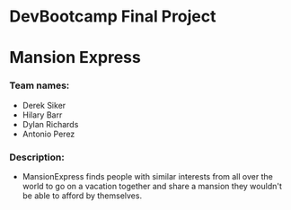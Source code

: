 # DevBootcamp Final Project

**Mansion Express**
===============

### Team names:

- Derek Siker
- Hilary Barr
- Dylan Richards
- Antonio Perez


### Description:

- MansionExpress finds people with similar interests from all over the world to go on a vacation together and share a mansion they wouldn't be able to afford by themselves.
